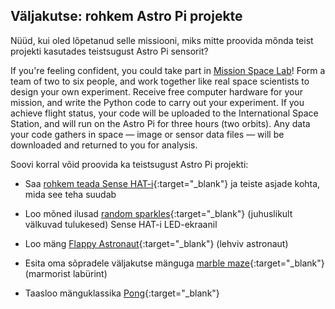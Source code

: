 ## Väljakutse: rohkem Astro Pi projekte

Nüüd, kui oled lõpetanud selle missiooni, miks mitte proovida mõnda teist projekti kasutades teistsugust Astro Pi sensorit?

If you're feeling confident, you could take part in [Mission Space Lab](https://astro-pi.org/missions/space-lab/)! Form a team of two to six people, and work together like real space scientists to design your own experiment. Receive free computer hardware for your mission, and write the Python code to carry out your experiment. If you achieve flight status, your code will be uploaded to the International Space Station, and will run on the Astro Pi for three hours (two orbits). Any data your code gathers in space — image or sensor data files — will be downloaded and returned to you for analysis.

Soovi korral võid proovida ka teistsugust Astro Pi projekti:

+ Saa [rohkem teada Sense HAT-i](https://projects.raspberrypi.org/et-EE/projects/getting-started-with-the-sense-hat){:target="_blank"} ja teiste asjade kohta, mida see teha suudab

+ Loo mõned ilusad [random sparkles](https://projects.raspberrypi.org/et-EE/projects/sense-hat-random-sparkles){:target="_blank"} (juhuslikult välkuvad tulukesed) Sense HAT-i LED-ekraanil

+ Loo mäng [Flappy Astronaut](https://projects.raspberrypi.org/et-EE/projects/flappy-astronaut){:target="_blank"} (lehviv astronaut)

+ Esita oma sõpradele väljakutse mänguga [marble maze](https://projects.raspberrypi.org/et-EE/projects/sense-hat-marble-maze){:target="_blank"} (marmorist labürint)

+ Taasloo mänguklassika [Pong](https://projects.raspberrypi.org/et-EE/projects/sense-hat-pong){:target="_blank"}
